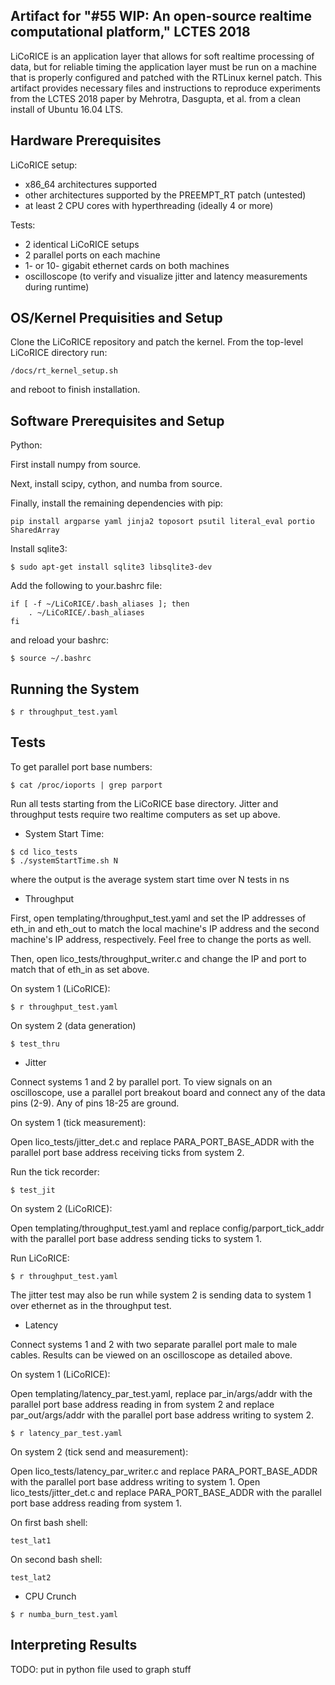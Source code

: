 ## Artifact for "#55  WIP: An open-source realtime computational platform," LCTES 2018

LiCoRICE is an application layer that allows for soft realtime processing of data, but for reliable timing the application layer must be run on a machine that is properly configured and patched with the RTLinux kernel patch. This artifact provides necessary files and instructions to reproduce experiments from the LCTES 2018 paper by Mehrotra, Dasgupta, et al. from a clean install of Ubuntu 16.04 LTS.

## Hardware Prerequisites

LiCoRICE setup:
* x86_64 architectures supported
* other architectures supported by the PREEMPT_RT patch (untested)
* at least 2 CPU cores with hyperthreading (ideally 4 or more)

Tests: 
* 2 identical LiCoRICE setups
* 2 parallel ports on each machine 
* 1- or 10- gigabit ethernet cards on both machines
* oscilloscope (to verify and visualize jitter and latency measurements during runtime)

## OS/Kernel Prequisities and Setup

Clone the LiCoRICE repository and patch the kernel. From the top-level LiCoRICE directory run:

```
/docs/rt_kernel_setup.sh
```

and reboot to finish installation.

## Software Prerequisites and Setup

Python:

First install numpy from source.
<!-- OR WITH ANACONDA/INTEL MKL? -->

Next, install scipy, cython, and numba from source. 
<!-- DO WE NEED TO DETAIL THIS? -->

Finally, install the remaining dependencies with pip:

```
pip install argparse yaml jinja2 toposort psutil literal_eval portio SharedArray
```

Install sqlite3:

```
$ sudo apt-get install sqlite3 libsqlite3-dev
```

Add the following to your.bashrc file:

```
if [ -f ~/LiCoRICE/.bash_aliases ]; then
    . ~/LiCoRICE/.bash_aliases
fi
```

and reload your bashrc:
```
$ source ~/.bashrc
```

## Running the System

```
$ r throughput_test.yaml
```

## Tests

To get parallel port base numbers:

```
$ cat /proc/ioports | grep parport
```

Run all tests starting from the LiCoRICE base directory. Jitter and throughput tests require two realtime computers as set up above.

* System Start Time:

```
$ cd lico_tests
$ ./systemStartTime.sh N
```

where the output is the average system start time over N tests in ns

* Throughput


First, open templating/throughput_test.yaml and set the IP addresses of eth_in and eth_out to match the local machine's IP address and the second machine's IP address, respectively. Feel free to change the ports as well.

Then, open lico_tests/throughput_writer.c and change the IP and port to match that of eth_in as set above. 

On system 1 (LiCoRICE):

```
$ r throughput_test.yaml
```

On system 2 (data generation)

```
$ test_thru
```

* Jitter

Connect systems 1 and 2 by parallel port. To view signals on an oscilloscope, use a parallel port breakout board and connect any of the data pins (2-9). Any of pins 18-25 are ground.

On system 1 (tick measurement):

Open lico_tests/jitter_det.c and replace PARA_PORT_BASE_ADDR with the parallel port base address receiving ticks from system 2.

Run the tick recorder:
```
$ test_jit
```

On system 2 (LiCoRICE):

Open templating/throughput_test.yaml and replace config/parport_tick_addr with the  parallel port base address sending ticks to system 1.

Run LiCoRICE:
```
$ r throughput_test.yaml
```

The jitter test may also be run while system 2 is sending data to system 1 over ethernet as in the throughput test.

* Latency

Connect systems 1 and 2 with two separate parallel port male to male cables. Results can be viewed on an oscilloscope as detailed above.

On system 1 (LiCoRICE):

Open templating/latency_par_test.yaml, replace par_in/args/addr with the parallel port base address reading in from system 2 and replace par_out/args/addr with the parallel port base address writing to system 2.

```
$ r latency_par_test.yaml
```

On system 2 (tick send and measurement):

Open lico_tests/latency_par_writer.c and replace PARA_PORT_BASE_ADDR with the parallel port base address writing to system 1. Open lico_tests/jitter_det.c and replace PARA_PORT_BASE_ADDR with the parallel port base address reading from system 1.

On first bash shell:

```
test_lat1
```

On second bash shell:

```
test_lat2
```

* CPU Crunch

```
$ r numba_burn_test.yaml
```

## Interpreting Results

TODO: put in python file used to graph stuff